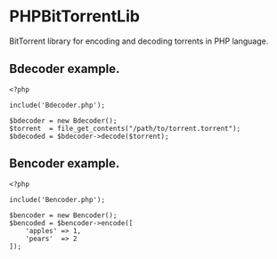 # PHPBitTorrentLib
BitTorrent library for encoding and decoding torrents in PHP language.

## Bdecoder example.

```
<?php

include('Bdecoder.php');

$bdecoder = new Bdecoder();
$torrent  = file_get_contents("/path/to/torrent.torrent");
$bdecoded = $bdecoder->decode($torrent);
```

## Bencoder example.

```
<?php

include('Bencoder.php');

$bencoder = new Bencoder();
$bencoded = $bencoder->encode([
    'apples' => 1,
    'pears'  => 2
]);
```
